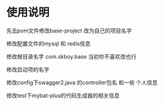 # 使用说明

先去pom文件修改<artifactId>base-project</artifactId> 改为自己的项目名字
 
修改配置文件的mysql 和 redis信息

修改根目录名字 com.skboy.base 当初你不喜欢改也行
 
修改启动项的名字

修改config下swagger2.java 的controller包名 和一些 个人信息

修改test下mybat-plus的代码生成器的相关信息